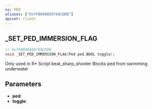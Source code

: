 ```yaml
---
ns: PED
aliases: ["0x7FB0088E8769CDDB"]
apiset: client
---
```

## _SET_PED_IMMERSION_FLAG

```c
// 0x7FB0088E8769CDDB
void _SET_PED_IMMERSION_FLAG(Ped ped,BOOL toggle);
```

Only used in R* Script beat_sharp_shooter
Blocks ped from swimming underwater

## Parameters
* **ped**:
* **toggle**:



